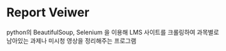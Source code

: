 # Report Veiwer

python의 BeautifulSoup, Selenium 을 이용해 LMS 사이트를 크롤링하여 과목별로 남아있는 과제나 미시청 영상을 정리해주는 프로그램
